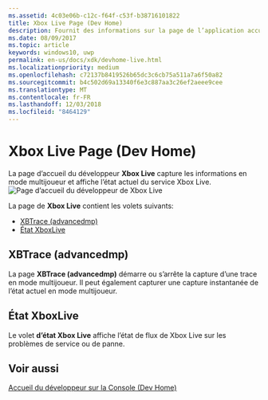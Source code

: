 ```yaml
---
ms.assetid: 4c03e06b-c12c-f64f-c53f-b38716101822
title: Xbox Live Page (Dev Home)
description: Fournit des informations sur la page de l’application accueil du développeur Xbox Live pour Xbox One.
ms.date: 08/09/2017
ms.topic: article
keywords: windows10, uwp
permalink: en-us/docs/xdk/devhome-live.html
ms.localizationpriority: medium
ms.openlocfilehash: c72137b8419526b65dc3c6cb75a511a7a6f50a82
ms.sourcegitcommit: b4c502d69a13340f6e3c887aa3c26ef2aeee9cee
ms.translationtype: MT
ms.contentlocale: fr-FR
ms.lasthandoff: 12/03/2018
ms.locfileid: "8464129"
---
```

# <a name="xbox-live-page-dev-home"></a>Xbox Live Page (Dev Home)
   
  
La page d’accueil du développeur **Xbox Live** capture les informations en mode multijoueur et affiche l’état actuel du service Xbox Live.   
 ![Page d’accueil du développeur de Xbox Live](images/devhome_live.png)   
  
La page de **Xbox Live** contient les volets suivants:   
 
   *  [XBTrace (advancedmp)](#ID4EPB)  
   *  [État XboxLive](#ID4E3B)  

 
<a id="ID4EPB"></a>

   

## <a name="xbtrace-advancedmp"></a>XBTrace (advancedmp)  
   
  
La page **XBTrace (advancedmp)** démarre ou s’arrête la capture d’une trace en mode multijoueur. Il peut également capturer une capture instantanée de l’état actuel en mode multijoueur.   
  
<a id="ID4E3B"></a>

   

## <a name="xbox-live-status"></a>État XboxLive  
   
  
Le volet **d’état Xbox Live** affiche l’état de flux de Xbox Live sur les problèmes de service ou de panne.   
  
<a id="ID4EPC"></a>

   

## <a name="see-also"></a>Voir aussi  
 [Accueil du développeur sur la Console (Dev Home)](dev-home.md)

  